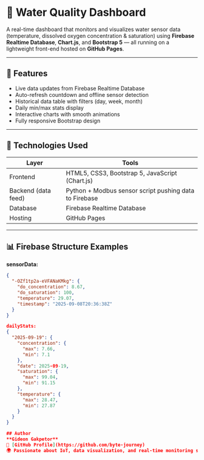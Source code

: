 # 🌊 Water Quality Dashboard

A real-time dashboard that monitors and visualizes water sensor data (temperature, dissolved oxygen concentration & saturation) using **Firebase Realtime Database**, **Chart.js**, and **Bootstrap 5** — all running on a lightweight front-end hosted on **GitHub Pages**.

---

## 🚀 Features
- Live data updates from Firebase Realtime Database  
- Auto-refresh countdown and offline sensor detection  
- Historical data table with filters (day, week, month)  
- Daily min/max stats display  
- Interactive charts with smooth animations  
- Fully responsive Bootstrap design  

---

## 🧰 Technologies Used
| Layer | Tools |
|-------|--------|
| Frontend | HTML5, CSS3, Bootstrap 5, JavaScript (Chart.js) |
| Backend (data feed) | Python + Modbus sensor script pushing data to Firebase |
| Database | Firebase Realtime Database |
| Hosting | GitHub Pages |

---

## 📊 Firebase Structure Examples

**sensorData:**
```json
{
  "-OZf1tp2a-eVFANaKMkg": {
    "do_concentration": 8.67,
    "do_saturation": 100,
    "temperature": 29.07,
    "timestamp": "2025-09-08T20:36:38Z"
  }
}

dailyStats:
{
  "2025-09-19": {
    "concentration": {
      "max": 7.66,
      "min": 7.1
    },
    "date": 2025-09-19,
    "saturation": {
      "max": 99.04,
      "min": 91.15
    },
    "temperature": {
      "max": 28.47,
      "min": 27.87
    }
  }
}

## Author
**Gideon Gakpetor**  
🔗 [GitHub Profile](https://github.com/byte-journey)  
🌍 Passionate about IoT, data visualization, and real-time monitoring systems.
